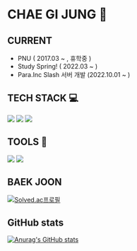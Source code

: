 # CHAE GI JUNG 🤨



## CURRENT
* PNU ( 2017.03 ~ , 휴학중 )
* Study Spring! ( 2022.03 ~ )
* Para.Inc Slash 서버 개발 (2022.10.01 ~ )



## TECH STACK 💻
<img src="https://img.shields.io/badge/C++-00599C?style=flat-square&logo=c%2B%2B&logoColor=white"/></a> 
<img src="https://img.shields.io/badge/Java-007396?style=flat-square&logo=Java&logoColor=white"/></a> 
<img src="https://img.shields.io/badge/Spring-6DB33F?style=flat-square&logo=Spring&logoColor=white"/></a>



## TOOLS 🔨
<img src="https://img.shields.io/badge/Visual Studio Code-007ACC?style=flat-square&logo=Visual Studio Code&logoColor=white"/></a> 
<img src="https://img.shields.io/badge/IntelliJ IDEA-000000?style=flat-square&logo=IntelliJ IDEA&logoColor=white"/></a>



## BAEK JOON
[![Solved.ac프로필](http://mazassumnida.wtf/api/mini/generate_badge?boj=daiywlf5251)](https://solved.ac/daiywlf5251)



## GitHub stats
[![Anurag's GitHub stats](https://github-readme-stats.vercel.app/api?username=KIJUNG-CHAE)](https://github.com/깃허브아이디/github-readme-stats)
<!--
**KIJUNG-CHAE/KIJUNG-CHAE** is a ✨ _special_ ✨ repository because its `README.md` (this file) appears on your GitHub profile.

Here are some ideas to get you started:

- 🔭 I’m currently working on ...
- 🌱 I’m currently learning ...
- 👯 I’m looking to collaborate on ...
- 🤔 I’m looking for help with ...
- 💬 Ask me about ...
- 📫 How to reach me: ...
- 😄 Pronouns: ...
- ⚡ Fun fact: ...
<img src="https://img.shields.io/badge/이름-색상코드?style=flat-square&logo=로고명&logoColor=로고색"/>
-->
